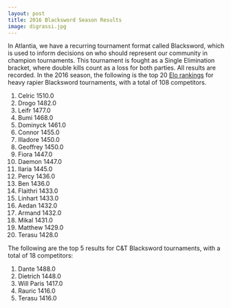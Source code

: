 ```yaml
---
layout: post
title: 2016 Blacksword Season Results
image: digrassi.jpg
---
```


In Atlantia, we have a recurring tournament format called Blacksword, which is used to inform decisions on who should represent our community in champion tournaments.  This tournament is fought as a Single Elimination bracket, where double kills count as a loss for both parties.  All results are recorded.  In the 2016 season, the following is the top 20 [Elo rankings](https://en.wikipedia.org/wiki/Elo_rating_system) for heavy rapier Blacksword tournaments, with a total of 108 competitors.

1. Celric 1510.0
2. Drogo 1482.0
3. Leifr 1477.0
4. Bumi 1468.0
5. Dominyck 1461.0
6. Connor 1455.0
7. Illadore 1450.0
8. Geoffrey 1450.0
9. Fiora 1447.0
10. Daemon 1447.0
11. Ilaria 1445.0
12. Percy 1436.0
13. Ben 1436.0
14. Flaithri 1433.0
15. Linhart 1433.0
16. Aedan 1432.0
17. Armand 1432.0
18. Mikal 1431.0
19. Matthew 1429.0
20. Terasu 1428.0

The following are the top 5 results for C&T Blacksword tournaments, with a total of 18 competitors:

1. Dante 1488.0
2. Dietrich 1448.0
3. Will Paris 1417.0
4. Rauric 1416.0
5. Terasu 1416.0
